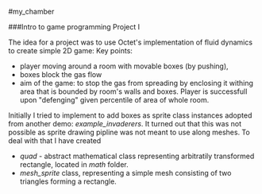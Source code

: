 #my_chamber

###Intro to game programming Project I

The idea for a project was to use Octet's implementation of fluid dynamics to create simple 2D game:
Key points:
  * player moving around a room with movable boxes (by pushing), 
  * boxes block the gas flow
  * aim of the game: to stop the gas from spreading by enclosing it withing area that is bounded by room's walls and boxes. Player is successfull upon "defenging" given percentile of area of whole room. 

Initially I tried to implement to add boxes as sprite class instances adopted from another demo: *example_invaderers*. It turned out that this was not possible as sprite drawing pipline was not meant to use along meshes. To deal with that I have created 
  * *quad* - abstract mathematical class representing arbitratily transformed rectangle, located in *math* folder.
  * *mesh_sprite* class, representing a simple mesh consisting of two triangles forming a rectangle.
